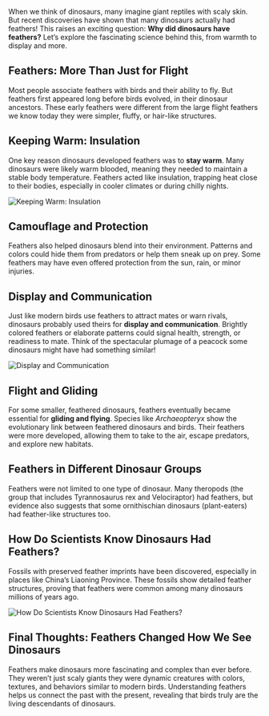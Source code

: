 When we think of dinosaurs, many imagine giant reptiles with scaly skin. But recent discoveries have shown that many dinosaurs actually had feathers! This raises an exciting question: **Why did dinosaurs have feathers?** Let’s explore the fascinating science behind this, from warmth to display and more.

## Feathers: More Than Just for Flight

Most people associate feathers with birds and their ability to fly. But feathers first appeared long before birds evolved, in their dinosaur ancestors. These early feathers were different from the large flight feathers we know today they were simpler, fluffy, or hair-like structures.

## Keeping Warm: Insulation

One key reason dinosaurs developed feathers was to **stay warm**. Many dinosaurs were likely warm blooded, meaning they needed to maintain a stable body temperature. Feathers acted like insulation, trapping heat close to their bodies, especially in cooler climates or during chilly nights.

![Keeping Warm: Insulation](https://64.media.tumblr.com/41dbb68bc077697746df026268658f88/tumblr_oc4pp4dVA61vcba5so1_1280.jpg)

## Camouflage and Protection

Feathers also helped dinosaurs blend into their environment. Patterns and colors could hide them from predators or help them sneak up on prey. Some feathers may have even offered protection from the sun, rain, or minor injuries.

## Display and Communication

Just like modern birds use feathers to attract mates or warn rivals, dinosaurs probably used theirs for **display and communication**. Brightly colored feathers or elaborate patterns could signal health, strength, or readiness to mate. Think of the spectacular plumage of a peacock some dinosaurs might have had something similar!

![Display and Communication](https://i.ytimg.com/vi/ZXEyvr6yZus/hq720.jpg?sqp=-oaymwEhCK4FEIIDSFryq4qpAxMIARUAAAAAGAElAADIQj0AgKJD&rs=AOn4CLDJDKniJ9RtykPLZnD84k5GcKXHnQ)

## Flight and Gliding

For some smaller, feathered dinosaurs, feathers eventually became essential for **gliding and flying**. Species like _Archaeopteryx_ show the evolutionary link between feathered dinosaurs and birds. Their feathers were more developed, allowing them to take to the air, escape predators, and explore new habitats.

## Feathers in Different Dinosaur Groups

Feathers were not limited to one type of dinosaur. Many theropods (the group that includes Tyrannosaurus rex and Velociraptor) had feathers, but evidence also suggests that some ornithischian dinosaurs (plant-eaters) had feather-like structures too.

## How Do Scientists Know Dinosaurs Had Feathers?

Fossils with preserved feather imprints have been discovered, especially in places like China’s Liaoning Province. These fossils show detailed feather structures, proving that feathers were common among many dinosaurs millions of years ago.

![How Do Scientists Know Dinosaurs Had Feathers?](https://upload.wikimedia.org/wikipedia/commons/8/87/Confuciusornis_male.jpg)

## Final Thoughts: Feathers Changed How We See Dinosaurs

Feathers make dinosaurs more fascinating and complex than ever before. They weren’t just scaly giants they were dynamic creatures with colors, textures, and behaviors similar to modern birds. Understanding feathers helps us connect the past with the present, revealing that birds truly are the living descendants of dinosaurs.
